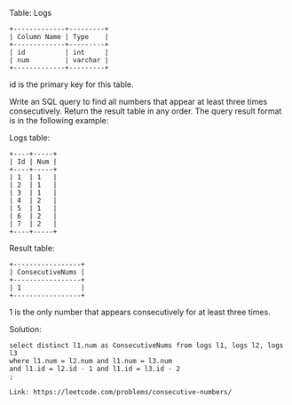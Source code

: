 Table: Logs
```
+-------------+---------+
| Column Name | Type    |
+-------------+---------+
| id          | int     |
| num         | varchar |
+-------------+---------+
```
id is the primary key for this table.
 
Write an SQL query to find all numbers that appear at least three times consecutively.
Return the result table in any order.
The query result format is in the following example:

Logs table:
```
+----+-----+
| Id | Num |
+----+-----+
| 1  | 1   |
| 2  | 1   |
| 3  | 1   |
| 4  | 2   |
| 5  | 1   |
| 6  | 2   |
| 7  | 2   |
+----+-----+
```
Result table:
```
+-----------------+
| ConsecutiveNums |
+-----------------+
| 1               |
+-----------------+
```
1 is the only number that appears consecutively for at least three times.

Solution:
```
select distinct l1.num as ConsecutiveNums from logs l1, logs l2, logs l3
where l1.num = l2.num and l1.num = l3.num
and l1.id = l2.id - 1 and l1.id = l3.id - 2
;
```
```
Link: https://leetcode.com/problems/consecutive-numbers/
```
